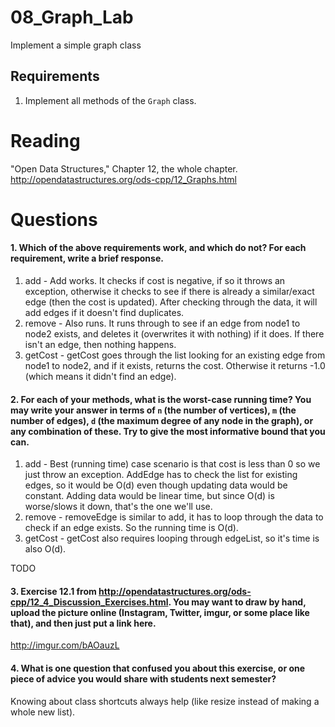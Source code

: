 08_Graph_Lab
============

Implement a simple graph class

Requirements
------------

1. Implement all methods of the `Graph` class.

Reading
=======
"Open Data Structures," Chapter 12, the whole chapter. http://opendatastructures.org/ods-cpp/12_Graphs.html

Questions
=========

#### 1. Which of the above requirements work, and which do not? For each requirement, write a brief response.

1. add - Add works. It checks if cost is negative, if so it throws an exception, otherwise it checks to see if there is already a similar/exact edge (then the cost is updated). After checking through the data, it will add edges if it doesn't find duplicates.
2. remove - Also runs. It runs through to see if an edge from node1 to node2 exists, and deletes it (overwrites it with nothing) if it does. If there isn't an edge, then  nothing happens.
3. getCost - getCost goes through the list looking for an existing edge from node1 to node2, and if it exists, returns the cost. Otherwise it returns -1.0 (which means it didn't find an edge).

#### 2. For each of your methods, what is the worst-case running time? You may write your answer in terms of `n` (the number of vertices), `m` (the number of edges), `d` (the maximum degree of any node in the graph), or any combination of these. Try to give the most informative bound that you can.

1. add - Best (running time) case scenario is that cost is less than 0 so we just throw an exception. AddEdge has to check the list for existing edges, so it would be O(d) even though updating data would be constant. Adding data would be linear time, but since O(d) is worse/slows it down, that's the one we'll use.
2. remove - removeEdge is similar to add, it has to loop through the data to check if an edge exists. So the running time is O(d).
3. getCost - getCost also requires looping through edgeList, so it's time is also O(d).

TODO

#### 3. Exercise 12.1 from http://opendatastructures.org/ods-cpp/12_4_Discussion_Exercises.html. You may want to draw by hand, upload the picture online (Instagram, Twitter, imgur, or some place like that), and then just put a link here.
http://imgur.com/bAOauzL

#### 4. What is one question that confused you about this exercise, or one piece of advice you would share with students next semester?

Knowing about class shortcuts always help (like resize instead of making a whole new list).